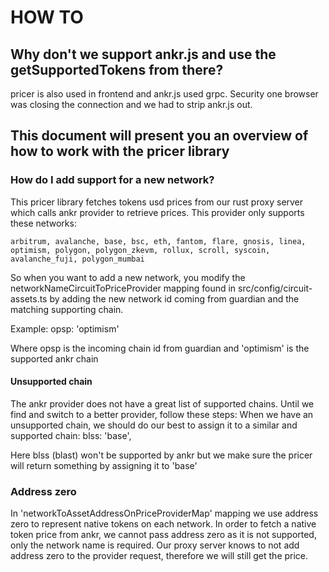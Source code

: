 # HOW TO

## Why don't we support ankr.js and use the getSupportedTokens from there?
pricer is also used in frontend and ankr.js used grpc.
Security one browser was closing the connection and we had to strip ankr.js out.

## This document will present you an overview of how to work with the pricer library


### How do I add support for a new network?
This pricer library fetches tokens usd prices from our rust proxy server which calls ankr provider to retrieve prices.
This provider only supports these networks:
```env
arbitrum, avalanche, base, bsc, eth, fantom, flare, gnosis, linea, optimism, polygon, polygon_zkevm, rollux, scroll, syscoin, avalanche_fuji, polygon_mumbai
```

So when you want to add a new network, you modify the networkNameCircuitToPriceProvider mapping found in src/config/circuit-assets.ts by adding the new network id coming from guardian and the matching supporting chain. 

Example: opsp: 'optimism'

Where opsp is the incoming chain id from guardian and 'optimism' is the supported ankr chain

#### Unsupported chain
The ankr provider does not have a great list of supported chains. Until we find and switch to a better provider, follow these steps:
When we have an unsupported chain, we should do our best to assign it to a similar and supported chain:
blss: 'base',

Here blss (blast) won't be supported by ankr but we make sure the pricer will return something by assigning it to 'base'


### Address zero
In 'networkToAssetAddressOnPriceProviderMap' mapping we use address zero to represent native tokens on each network.
In order to fetch a native token price from ankr, we cannot pass address zero as it is not supported, only the network name is required.
Our proxy server knows to not add address zero to the provider request, therefore we will still get the price.